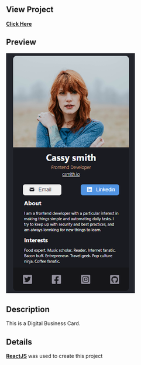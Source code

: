 ## View Project
[**Click Here**](https://jamal474.github.io/Digital-Business-Card/)

## Preview
![final product](https://github.com/jamal474/Digital-Business-Card/blob/3ff9bc9fad16affc7eab25b99c86a427de14da86/dbc.PNG)

## Description
This is a Digital Business Card.

## Details
[**ReactJS**](https://reactjs.org/) was used to create this project


